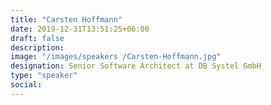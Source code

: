 ```yaml
---
title: "Carsten Hoffmann"
date: 2019-12-31T13:51:25+06:00
draft: false
description:
image: "/images/speakers /Carsten-Hoffmann.jpg"
designation: Senior Software Architect at DB Systel GmbH
type: "speaker"
social:
---
```

